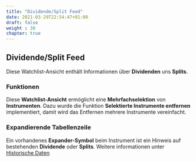 ```yaml
---
title: "Dividende/Split Feed"
date: 2021-03-29T22:54:47+01:00
draft: false
weight : 30
chapter: true
---
```

## Dividende/Split Feed
Diese Watchlist-Ansicht enthält Informationen über **Dividenden** uns **Splits**.

### Funktionen
Diese **Watchlist-Ansicht** ermöglicht eine **Mehrfachselektion** von **Instrumenten**. Dazu wurde die Funktion **Selektierte Instrumente entfernen** implementiert, damit wird das Entfernen mehrere Instrumente vereinfacht.

### Expandierende Tabellenzeile
Ein vorhandenes **Expander-Symbol** beim Instrument ist ein Hinweis auf bestehenden **Dividende** oder **Splits**. Weitere informationen unter [Historische Daten](../../externaldata/historyquote)
